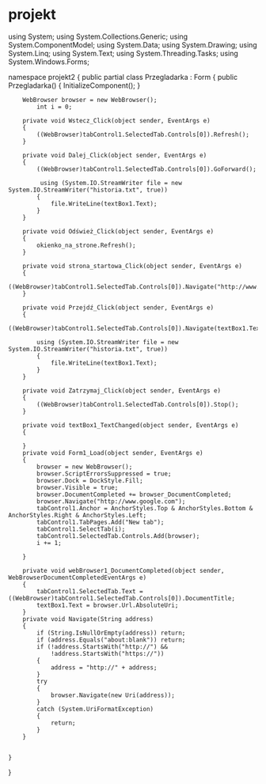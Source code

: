 # projekt
using System;
using System.Collections.Generic;
using System.ComponentModel;
using System.Data;
using System.Drawing;
using System.Linq;
using System.Text;
using System.Threading.Tasks;
using System.Windows.Forms;

namespace projekt2
{
    public partial class Przegladarka : Form
    {
        public Przegladarka()
        {
            InitializeComponent();
        }
        
        WebBrowser browser = new WebBrowser();
            int i = 0;

        private void Wstecz_Click(object sender, EventArgs e)
        {
            ((WebBrowser)tabControl1.SelectedTab.Controls[0]).Refresh();
        }

        private void Dalej_Click(object sender, EventArgs e)
        {
            ((WebBrowser)tabControl1.SelectedTab.Controls[0]).GoForward();
            
             using (System.IO.StreamWriter file = new System.IO.StreamWriter("historia.txt", true))
            {
                file.WriteLine(textBox1.Text);
            }
        }

        private void Odśwież_Click(object sender, EventArgs e)
        {
            okienko_na_strone.Refresh();
        }

        private void strona_startowa_Click(object sender, EventArgs e)
        {
             ((WebBrowser)tabControl1.SelectedTab.Controls[0]).Navigate("http://www.google.com");
        }

        private void Przejdź_Click(object sender, EventArgs e)
        {
            ((WebBrowser)tabControl1.SelectedTab.Controls[0]).Navigate(textBox1.Text);
            
            using (System.IO.StreamWriter file = new System.IO.StreamWriter("historia.txt", true))
            {
                file.WriteLine(textBox1.Text);
            }
        }

        private void Zatrzymaj_Click(object sender, EventArgs e)
        {
            ((WebBrowser)tabControl1.SelectedTab.Controls[0]).Stop();
        }

        private void textBox1_TextChanged(object sender, EventArgs e)
        {

        }
        private void Form1_Load(object sender, EventArgs e)
        {
            browser = new WebBrowser();
            browser.ScriptErrorsSuppressed = true;
            browser.Dock = DockStyle.Fill;
            browser.Visible = true;
            browser.DocumentCompleted += browser_DocumentCompleted;
            browser.Navigate("http://www.google.com");
            tabControl1.Anchor = AnchorStyles.Top & AnchorStyles.Bottom & AnchorStyles.Right & AnchorStyles.Left;
            tabControl1.TabPages.Add("New tab");
            tabControl1.SelectTab(i);
            tabControl1.SelectedTab.Controls.Add(browser);
            i += 1;

        }

        private void webBrowser1_DocumentCompleted(object sender, WebBrowserDocumentCompletedEventArgs e)
        {
            tabControl1.SelectedTab.Text = ((WebBrowser)tabControl1.SelectedTab.Controls[0]).DocumentTitle;
            textBox1.Text = browser.Url.AbsoluteUri;
        }
        private void Navigate(String address)
        {
            if (String.IsNullOrEmpty(address)) return;
            if (address.Equals("about:blank")) return;
            if (!address.StartsWith("http://") &&
                !address.StartsWith("https://"))
            {
                address = "http://" + address;
            }
            try
            {
                browser.Navigate(new Uri(address));
            }
            catch (System.UriFormatException)
            {
                return;
            }
        }
        
        
    }
}
